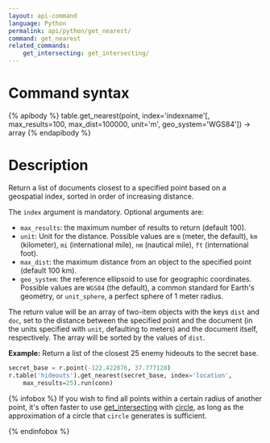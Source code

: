 ```yaml
---
layout: api-command
language: Python
permalink: api/python/get_nearest/
command: get_nearest
related_commands:
    get_intersecting: get_intersecting/
---
```


# Command syntax #

{% apibody %}
table.get_nearest(point, index='indexname'[, max_results=100, max_dist=100000, unit='m', geo_system='WGS84']) &rarr; array
{% endapibody %}

# Description #

Return a list of documents closest to a specified point based on a geospatial index, sorted in order of increasing distance.

The `index` argument is mandatory. Optional arguments are:

* `max_results`: the maximum number of results to return (default 100).
* `unit`: Unit for the distance. Possible values are `m` (meter, the default), `km` (kilometer), `mi` (international mile), `nm` (nautical mile), `ft` (international foot).
* `max_dist`: the maximum distance from an object to the specified point (default 100 km).
* `geo_system`: the reference ellipsoid to use for geographic coordinates. Possible values are `WGS84` (the default), a common standard for Earth's geometry, or `unit_sphere`, a perfect sphere of 1 meter radius.

The return value will be an array of two-item objects with the keys `dist` and `doc`, set to the distance between the specified point and the document (in the units specified with `unit`, defaulting to meters) and the document itself, respectively. The array will be sorted by the values of `dist`.

__Example:__ Return a list of the closest 25 enemy hideouts to the secret base.

```py
secret_base = r.point(-122.422876, 37.777128)
r.table('hideouts').get_nearest(secret_base, index='location',
    max_results=25).run(conn)
```

<!-- stop -->

{% infobox %}
If you wish to find all points within a certain radius of another point, it's often faster to use [get_intersecting][gi] with [circle][c], as long as the approximation of a circle that `circle` generates is sufficient.

[gi]: /api/python/get_intersecting/
[c]:  /api/python/circle/
{% endinfobox %}
